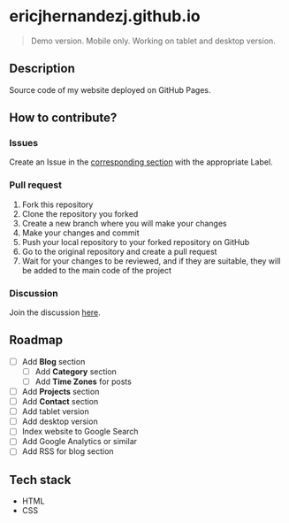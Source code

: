 # ericjhernandezj.github.io

> Demo version. Mobile only. Working on tablet and desktop version.

## Description

Source code of my website deployed on GitHub Pages.

## How to contribute?

### Issues

Create an Issue in the [corresponding section](https://github.com/ericjhernandezj/ericjhernandezj.github.io/issues) with the appropriate Label.

### Pull request

1. Fork this repository
2. Clone the repository you forked
3. Create a new branch where you will make your changes
4. Make your changes and commit
5. Push your local repository to your forked repository on GitHub
6. Go to the original repository and create a pull request
7. Wait for your changes to be reviewed, and if they are suitable, they will be added to the main code of the project

### Discussion

Join the discussion [here](https://github.com/ericjhernandezj/ericjhernandezj.github.io/discussions).

## Roadmap

- [ ] Add __Blog__ section
  - [ ] Add __Category__ section
  - [ ] Add __Time Zones__ for posts
- [ ] Add __Projects__ section
- [ ] Add __Contact__ section
- [ ] Add tablet version
- [ ] Add desktop version
- [ ] Index website to Google Search
- [ ] Add Google Analytics or similar
- [ ] Add RSS for blog section

## Tech stack

- HTML
- CSS
